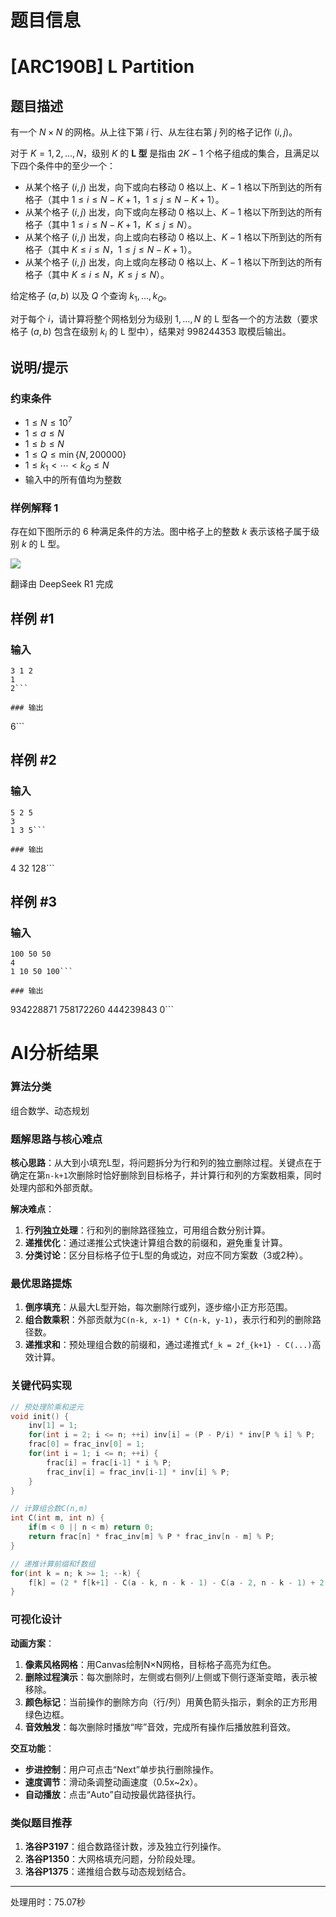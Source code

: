 # 题目信息

# [ARC190B] L Partition

## 题目描述

有一个 $N \times N$ 的网格。从上往下第 $i$ 行、从左往右第 $j$ 列的格子记作 $(i,j)$。

对于 $K=1,2,\ldots,N$，级别 $K$ 的 **L 型** 是指由 $2K-1$ 个格子组成的集合，且满足以下四个条件中的至少一个：

- 从某个格子 $(i,j)$ 出发，向下或向右移动 $0$ 格以上、$K-1$ 格以下所到达的所有格子（其中 $1 \leq i \leq N-K+1$，$1 \leq j \leq N-K+1$）。
- 从某个格子 $(i,j)$ 出发，向下或向左移动 $0$ 格以上、$K-1$ 格以下所到达的所有格子（其中 $1 \leq i \leq N-K+1$，$K \leq j \leq N$）。
- 从某个格子 $(i,j)$ 出发，向上或向右移动 $0$ 格以上、$K-1$ 格以下所到达的所有格子（其中 $K \leq i \leq N$，$1 \leq j \leq N-K+1$）。
- 从某个格子 $(i,j)$ 出发，向上或向左移动 $0$ 格以上、$K-1$ 格以下所到达的所有格子（其中 $K \leq i \leq N$，$K \leq j \leq N$）。

给定格子 $(a,b)$ 以及 $Q$ 个查询 $k_1, \ldots, k_Q$。

对于每个 $i$，请计算将整个网格划分为级别 $1, \ldots, N$ 的 L 型各一个的方法数（要求格子 $(a,b)$ 包含在级别 $k_i$ 的 L 型中），结果对 $998244353$ 取模后输出。


## 说明/提示

### 约束条件

- $1 \leq N \leq 10^7$
- $1 \leq a \leq N$
- $1 \leq b \leq N$
- $1 \leq Q \leq \min\{ N, 200000 \}$
- $1 \leq k_1 < \cdots < k_Q \leq N$
- 输入中的所有值均为整数

### 样例解释 1

存在如下图所示的 $6$ 种满足条件的方法。图中格子上的整数 $k$ 表示该格子属于级别 $k$ 的 L 型。 

![](https://img.atcoder.jp/arc190/d853bd693f0d3848c725803512dc382a.png)

翻译由 DeepSeek R1 完成

## 样例 #1

### 输入

```
3 1 2
1
2```

### 输出

```
6```

## 样例 #2

### 输入

```
5 2 5
3
1 3 5```

### 输出

```
4
32
128```

## 样例 #3

### 输入

```
100 50 50
4
1 10 50 100```

### 输出

```
934228871
758172260
444239843
0```

# AI分析结果



### 算法分类
组合数学、动态规划

### 题解思路与核心难点
**核心思路**：从大到小填充L型，将问题拆分为行和列的独立删除过程。关键点在于确定在第`n-k+1`次删除时恰好删除到目标格子，并计算行和列的方案数相乘，同时处理内部和外部贡献。

**解决难点**：
1. **行列独立处理**：行和列的删除路径独立，可用组合数分别计算。
2. **递推优化**：通过递推公式快速计算组合数的前缀和，避免重复计算。
3. **分类讨论**：区分目标格子位于L型的角或边，对应不同方案数（3或2种）。

### 最优思路提炼
1. **倒序填充**：从最大L型开始，每次删除行或列，逐步缩小正方形范围。
2. **组合数乘积**：外部贡献为`C(n-k, x-1) * C(n-k, y-1)`，表示行和列的删除路径数。
3. **递推求和**：预处理组合数的前缀和，通过递推式`f_k = 2f_{k+1} - C(...)`高效计算。

### 关键代码实现
```cpp
// 预处理阶乘和逆元
void init() {
    inv[1] = 1;
    for(int i = 2; i <= n; ++i) inv[i] = (P - P/i) * inv[P % i] % P;
    frac[0] = frac_inv[0] = 1;
    for(int i = 1; i <= n; ++i) {
        frac[i] = frac[i-1] * i % P;
        frac_inv[i] = frac_inv[i-1] * inv[i] % P;
    }
}

// 计算组合数C(n,m)
int C(int m, int n) {
    if(m < 0 || n < m) return 0;
    return frac[n] * frac_inv[m] % P * frac_inv[n - m] % P;
}

// 递推计算前缀和f数组
for(int k = n; k >= 1; --k) {
    f[k] = (2 * f[k+1] - C(a - k, n - k - 1) - C(a - 2, n - k - 1) + 2 * P) % P;
}
```

### 可视化设计
**动画方案**：  
1. **像素风格网格**：用Canvas绘制N×N网格，目标格子高亮为红色。  
2. **删除过程演示**：每次删除时，左侧或右侧列/上侧或下侧行逐渐变暗，表示被移除。  
3. **颜色标记**：当前操作的删除方向（行/列）用黄色箭头指示，剩余的正方形用绿色边框。  
4. **音效触发**：每次删除时播放“哔”音效，完成所有操作后播放胜利音效。  

**交互功能**：  
- **步进控制**：用户可点击“Next”单步执行删除操作。  
- **速度调节**：滑动条调整动画速度（0.5x~2x）。  
- **自动播放**：点击“Auto”自动按最优路径执行。  

### 类似题目推荐
1. **洛谷P3197**：组合数路径计数，涉及独立行列操作。
2. **洛谷P1350**：大网格填充问题，分阶段处理。
3. **洛谷P1375**：递推组合数与动态规划结合。

---
处理用时：75.07秒